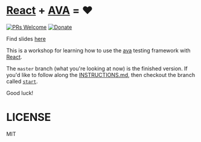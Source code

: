 # [React](https://facebook.github.io/react/) + [AVA](https://npmjs.org/package/ava) = ❤️

[![PRs Welcome][prs-badge]][prs]
[![Donate][donate-badge]][donate]

Find slides [here](http://kcd.im/react-ava)

This is a workshop for learning how to use the [ava](https://npmjs.org/package/ava)
testing framework with [React](https://npmjs.org/package/react).

The `master` branch (what you're looking at now) is the finished version.
If you'd like to follow along the [INSTRUCTIONS.md](INSTRUCTIONS.md),
then checkout the branch called [`start`](https://github.com/kentcdodds/react-ava-workshop/tree/start).

Good luck!

# LICENSE

MIT

[prs-badge]: https://img.shields.io/badge/PRs-welcome-brightgreen.svg?style=flat-square
[prs]: http://makeapullrequest.com
[donate-badge]: https://img.shields.io/badge/$-support-green.svg?style=flat-square
[donate]: http://kcd.im/donate
